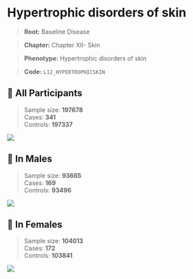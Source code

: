 # Hypertrophic disorders of skin

> **Root:** Baseline Disease  

> **Chapter:** Chapter XII- Skin  

> **Phenotype:** Hypertrophic disorders of skin  

> **Code:** `L12_HYPERTROPHICSKIN`

## 🧪 All Participants  
> Sample size: **197678**  
> Cases: **341**  
> Controls: **197337**
<img src="/Disease/Figures/ALL/Incidence/L12_HYPERTROPHICSKIN.png"/>
<CsvTable src="/Disease/Data/ALL/Incidence/COX_L12_HYPERTROPHICSKIN.csv" label="🔍 View full results" />

## 👨 In Males  
> Sample size: **93665**  
> Cases: **169**  
> Controls: **93496**
<img src="/Disease/Figures/Male/Incidence/L12_HYPERTROPHICSKIN.png"/>
<CsvTable src="/Disease/Data/Male/Incidence/COX_L12_HYPERTROPHICSKIN.csv" label="🔍 View full results" />

## 👩 In Females  
> Sample size: **104013**  
> Cases: **172**  
> Controls: **103841**
<img src="/Disease/Figures/Female/Incidence/L12_HYPERTROPHICSKIN.png"/>
<CsvTable src="/Disease/Data/Female/Incidence/COX_L12_HYPERTROPHICSKIN.csv" label="🔍 View full results" />
